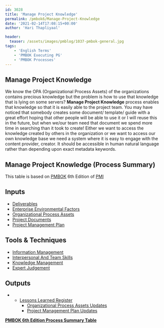 ```yaml
---
id: 3028   
title: 'Manage Project Knowledge'
permalink: /pmbok6/Manage-Project-Knowledge
date: '2021-02-14T17:08:15+00:00'
author: 'Hari Thapliyaal'

header:
  teaser: /assets/images/pmblog/1037-pmbok-general.jpg
tags:
    - 'English Terms'
    - 'PMBOK Executing PG'
    - 'PMBOK Processes'
---
```


## Manage Project Knowledge

We know the OPA (Organizational Process Assets) of the organizations contains precious knowledge but the problem is how to use that knowledge that is lying on some servers? **Manage Project Knowledge** process enables that knowledge so that it is easily able to the project team. You may have noticed that somebody creates some document/ template/ guide with a great effort hoping that other people will be able to use it or I will reuse this in the future, but when we/our team need that document we spend more time in searching than it took to create! Either we want to access the knowledge created by others in the organization or we want to access our own knowledge base we need a system where it is easy to engage with the content provider, creator. It should be accessible in human natural language rather than depending upon exact metadata keywords.

## Manage Project Knowledge (Process Summary)

This table is based on [PMBOK](https://www.pmi.org/pmbok-guide-standards) 6th Edition of [PMI](https://www.pmi.org)

## **Inputs**

- [Deliverables](/pmbok6/deliverables)
- [Enterprise Environmental Factors](/pmbok6/enterprise-environmental-factors)
- [Organizational Process Assets](/pmbok6/organizational-process-assets)
- [Project Documents](/pmbok6/project-documents)
- [Project Management Plan](/pmbok6/project-management-plan)

## **Tools &amp; Techniques**

- [Information Management](/pmbok6/information-management)
- [Interpersonal And Team Skills](/pmbok6/interpersonal-and-team-skills)
- [Knowledge Management](/pmbok6/knowledge-management)
- [Expert Judgement](/pmbok6/expert-judgement)

## **Outputs**

- - [Lessons Learned Register](/pmbok6/lessons-learned-register)
    - [Organizational Process Assets Updates](/pmbok6/organizational-process-assets-updates)
    - [Project Management Plan Updates](/pmbok6/project-management-plan-updates)

**[PMBOK 6th Edition Process Summary Table](process-groups-and-processes-in-pmbok6/)**

